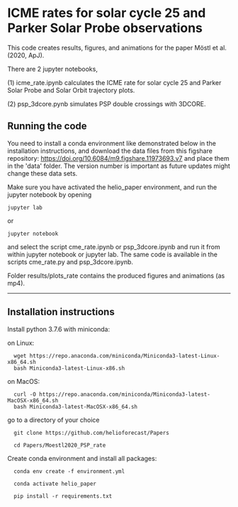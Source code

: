 # ICME rates for solar cycle 25 and Parker Solar Probe observations

This code creates results, figures, and animations for the paper Möstl et al. (2020, ApJ).

There are 2 jupyter notebooks, 

(1)  icme_rate.ipynb  calculates the ICME rate for solar cycle 25 and Parker Solar Probe and Solar Orbit trajectory plots.


(2)  psp_3dcore.pynb simulates PSP double crossings with 3DCORE.


  
  
## Running the code

You need to install a conda environment like demonstrated below in the installation instructions, and download the data files from this figshare repository: https://doi.org/10.6084/m9.figshare.11973693.v7
and place them in the 'data' folder. The version number is important as future updates might change these data sets.
  
Make sure you have activated the helio_paper environment, and run the jupyter notebook by opening

    jupyter lab
or

    jupyter notebook  

and select the script cme_rate.ipynb or psp_3dcore.ipynb and run it from within jupyter notebook or jupyter lab. The same code is available in the scripts cme_rate.py and psp_3dcore.ipynb.

Folder results/plots_rate contains the produced figures and animations (as mp4).


---
## Installation instructions

Install python 3.7.6 with miniconda:

on Linux:

	  wget https://repo.anaconda.com/miniconda/Miniconda3-latest-Linux-x86_64.sh
	  bash Miniconda3-latest-Linux-x86.sh

on MacOS:

	  curl -O https://repo.anaconda.com/miniconda/Miniconda3-latest-MacOSX-x86_64.sh
	  bash Miniconda3-latest-MacOSX-x86_64.sh

go to a directory of your choice

      git clone https://github.com/helioforecast/Papers
      
      cd Papers/Moestl2020_PSP_rate

Create conda environment and install all packages:

	  conda env create -f environment.yml
	  
	  conda activate helio_paper
	  
	  pip install -r requirements.txt
	  
